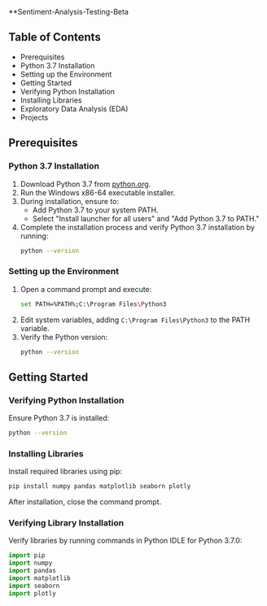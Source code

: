 
**Sentiment-Analysis-Testing-Beta

## Table of Contents

- Prerequisites
- Python 3.7 Installation
- Setting up the Environment
- Getting Started
- Verifying Python Installation
- Installing Libraries
- Exploratory Data Analysis (EDA)
- Projects

## Prerequisites

### Python 3.7 Installation

1. Download Python 3.7 from [python.org](https://www.python.org/downloads/release/python-370/).
2. Run the Windows x86-64 executable installer.
3. During installation, ensure to:
   - Add Python 3.7 to your system PATH.
   - Select "Install launcher for all users" and "Add Python 3.7 to PATH."
4. Complete the installation process and verify Python 3.7 installation by running:
   ```bash
   python --version
   ```

### Setting up the Environment

1. Open a command prompt and execute:
   ```bash
   set PATH=%PATH%;C:\Program Files\Python3
   ```
2. Edit system variables, adding `C:\Program Files\Python3` to the PATH variable.
3. Verify the Python version:
   ```bash
   python --version
   ```

## Getting Started

### Verifying Python Installation

Ensure Python 3.7 is installed:
```bash
python --version
```

### Installing Libraries

Install required libraries using pip:
```bash
pip install numpy pandas matplotlib seaborn plotly
```

After installation, close the command prompt.

### Verifying Library Installation

Verify libraries by running commands in Python IDLE for Python 3.7.0:
```python
import pip
import numpy
import pandas
import matplotlib
import seaborn
import plotly
```
